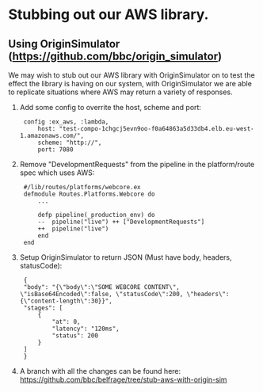 # Stubbing out our AWS library.

## Using OriginSimulator (https://github.com/bbc/origin_simulator)
We may wish to stub out our AWS library with OriginSimulator on to test the effect the library is having on our system, with OriginSimulator we are able to replicate situations where AWS may return a variety of responses. 

1. Add some config to overrite the host, scheme and port:

        config :ex_aws, :lambda,
            host: "test-compo-1chgcj5evn9oo-f0a64863a5d33db4.elb.eu-west-1.amazonaws.com/",
            scheme: "http://",
            port: 7080


2. Remove "DevelopmentRequests" from the pipeline in the platform/route spec which uses AWS:

        #/lib/routes/platforms/webcore.ex
        defmodule Routes.Platforms.Webcore do
            ...
            
            defp pipeline(_production_env) do
            --  pipeline("live") ++ ["DevelopmentRequests"]
            ++  pipeline("live")
            end
        end

3. Setup OriginSimulator to return JSON (Must have body, headers, statusCode):

        {
        "body": "{\"body\":\"SOME WEBCORE CONTENT\", \"isBase64Encoded\":false, \"statusCode\":200, \"headers\":{\"content-length\":30}}",
        "stages": [
            {
                "at": 0,
                "latency": "120ms",
                "status": 200
            }
        ]
        }

4. A branch with all the changes can be found here: https://github.com/bbc/belfrage/tree/stub-aws-with-origin-sim 
